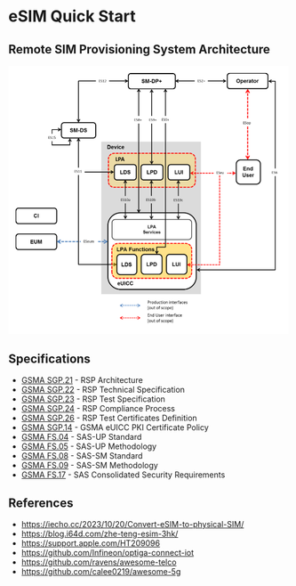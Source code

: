 # eSIM Quick Start

## Remote SIM Provisioning System Architecture

![Remote SIM Provisioning System Architecture](imgs/architecture.png)

## Specifications

- [GSMA SGP.21] - RSP Architecture
- [GSMA SGP.22] - RSP Technical Specification
- [GSMA SGP.23] - RSP Test Specification
- [GSMA SGP.24] - RSP Compliance Process
- [GSMA SGP.26] - RSP Test Certificates Definition
- [GSMA SGP.14] - GSMA eUICC PKI Certificate Policy
- [GSMA FS.04] - SAS-UP Standard
- [GSMA FS.05] - SAS-UP Methodology
- [GSMA FS.08] - SAS-SM Standard
- [GSMA FS.09] - SAS-SM Methodology
- [GSMA FS.17] - SAS Consolidated Security Requirements

[GSMA SGP.21]: https://www.gsma.com/esim/resources/sgp-21-v2-5/ "SGP.21 v2.5"
[GSMA SGP.22]: https://www.gsma.com/esim/resources/sgp-22-v2-5/ "SGP.22 v2.5"
[GSMA SGP.23]: https://www.gsma.com/esim/resources/sgp-23-v1-13/ "SGP.23 v1.13"
[GSMA SGP.24]: https://www.gsma.com/esim/resources/sgp-24-rsp-compliance-process-v2-5/ "SGP.24 v2.5"
[GSMA SGP.26]: https://www.gsma.com/esim/resources/sgp-26-test-certificate-definition-v1-5/ "SGP.26 v1.5"
[GSMA SGP.14]: https://www.gsma.com/esim/resources/gsma-euicc-pki-certificate-policy-v21/ "SGP.26 v2.1"
[GSMA FS.04]: https://www.gsma.com/security/wp-content/uploads/2023/04/FS.04-SAS-UP-Standard-v9.2.pdf "FS.04 v9.2"
[GSMA FS.05]: https://www.gsma.com/security/wp-content/uploads/2023/04/FS.05-SAS-UP-Methodology-v10.1.pdf "FS.05 v10.1"
[GSMA FS.08]: https://www.gsma.com/security/wp-content/uploads/2023/04/FS.08-SAS-SM-Standard-v3.2.pdf "FS.08 v3.2"
[GSMA FS.09]: https://www.gsma.com/security/wp-content/uploads/2023/08/FS.09-SAS-SM-Methodology-v8.1.pdf "FS.09 v8.1"
[GSMA FS.17]: https://www.gsma.com/security/wp-content/uploads/2021/07/FS.17-SAS-Consolidated-Security-Requirements-v7.0.pdf "FS.17 v7.0"

## References

- <https://iecho.cc/2023/10/20/Convert-eSIM-to-physical-SIM/>
- <https://blog.i64d.com/zhe-teng-esim-3hk/>
- <https://support.apple.com/HT209096>
- <https://github.com/Infineon/optiga-connect-iot>
- <https://github.com/ravens/awesome-telco>
- <https://github.com/calee0219/awesome-5g>
